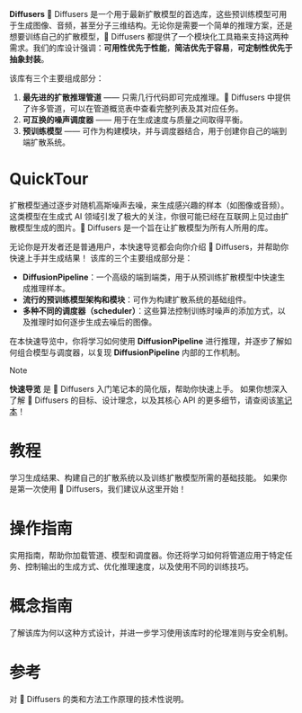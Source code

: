 **Diffusers**
 🤗 Diffusers 是一个用于最新扩散模型的首选库，这些预训练模型可用于生成图像、音频，甚至分子三维结构。无论你是需要一个简单的推理方案，还是想要训练自己的扩散模型，🤗 Diffusers 都提供了一个模块化工具箱来支持这两种需求。我们的库设计强调：**可用性优先于性能**，**简洁优先于容易**，**可定制性优先于抽象封装**。

该库有三个主要组成部分：

1. **最先进的扩散推理管道** —— 只需几行代码即可完成推理。🤗 Diffusers 中提供了许多管道，可以在管道概览表中查看完整列表及其对应任务。
2. **可互换的噪声调度器** —— 用于在生成速度与质量之间取得平衡。
3. **预训练模型** —— 可作为构建模块，并与调度器结合，用于创建你自己的端到端扩散系统。

# **QuickTour**

 扩散模型通过逐步对随机高斯噪声去噪，来生成感兴趣的样本（如图像或音频）。这类模型在生成式 AI 领域引发了极大的关注，你很可能已经在互联网上见过由扩散模型生成的图片。🧨 Diffusers 是一个旨在让扩散模型为所有人所用的库。

无论你是开发者还是普通用户，本快速导览都会向你介绍 🧨 Diffusers，并帮助你快速上手并生成结果！
 该库的三个主要组成部分是：

- **DiffusionPipeline**：一个高级的端到端类，用于从预训练扩散模型中快速生成推理样本。
- **流行的预训练模型架构和模块**：可作为构建扩散系统的基础组件。
- **多种不同的调度器（scheduler）**：这些算法控制训练时噪声的添加方式，以及推理时如何逐步生成去噪后的图像。

在本快速导览中，你将学习如何使用 **DiffusionPipeline** 进行推理，并逐步了解如何组合模型与调度器，以复现 **DiffusionPipeline** 内部的工作机制。

> [!NOTE]
>
> **快速导览** 是 🧨 Diffusers 入门笔记本的简化版，帮助你快速上手。
>  如果你想深入了解 🧨 Diffusers 的目标、设计理念，以及其核心 API 的更多细节，请查阅该[笔记本](https://colab.research.google.com/github/huggingface/notebooks/blob/main/diffusers/diffusers_intro.ipynb)！

# **教程**

 学习生成结果、构建自己的扩散系统以及训练扩散模型所需的基础技能。
 如果你是第一次使用 🤗 Diffusers，我们建议从这里开始！

# **操作指南**

实用指南，帮助你加载管道、模型和调度器。你还将学习如何将管道应用于特定任务、控制输出的生成方式、优化推理速度，以及使用不同的训练技巧。

# **概念指南**

 了解该库为何以这种方式设计，并进一步学习使用该库时的伦理准则与安全机制。

# **参考**

 对 🤗 Diffusers 的类和方法工作原理的技术性说明。